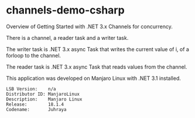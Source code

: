 # channels-demo-csharp
Overview of Getting Started with .NET 3.x Channels for concurrency.

There is a channel, a reader task and a writer task.

The writer task is .NET 3.x async Task that writes the current value of i, of a forloop to the channel.

The reader task  is .NET 3.x async Task that reads values from the channel.

This application was developed on Manjaro Linux with .NET 3.1 installed.

```
LSB Version:    n/a
Distributor ID: ManjaroLinux
Description:    Manjaro Linux
Release:        18.1.4
Codename:       Juhraya
```
